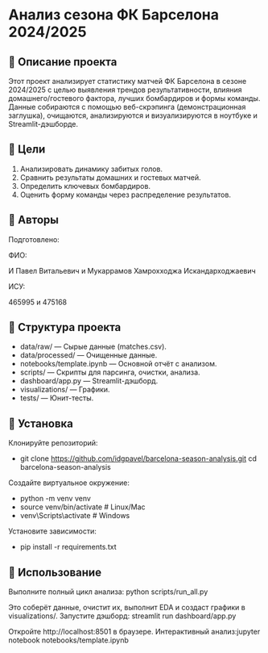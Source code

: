 # Анализ сезона ФК Барселона 2024/2025
## 📌 Описание проекта
Этот проект анализирует статистику матчей ФК Барселона в сезоне 2024/2025 с целью выявления трендов результативности, влияния домашнего/гостевого фактора, лучших бомбардиров и формы команды. Данные собираются с помощью веб-скрэпинга (демонстрационная заглушка), очищаются, анализируются и визуализируются в ноутбуке и Streamlit-дэшборде.
## 🎯 Цели

1. Анализировать динамику забитых голов.
2. Сравнить результаты домашних и гостевых матчей.
3. Определить ключевых бомбардиров.
4. Оценить форму команды через распределение результатов.

## 👥 Авторы

Подготовлено:

ФИО:

И Павел Витальевич и Мукаррамов Хамрохходжа Искандарходжаевич

ИСУ:

465995 и 475168

## 📂 Структура проекта

- data/raw/ — Сырые данные (matches.csv).
- data/processed/ — Очищенные данные.
- notebooks/template.ipynb — Основной отчёт с анализом.
- scripts/ — Скрипты для парсинга, очистки, анализа.
- dashboard/app.py — Streamlit-дэшборд.
- visualizations/ — Графики.
- tests/ — Юнит-тесты.

## 🔧 Установка

Клонируйте репозиторий:
- git clone https://github.com/idgpavel/barcelona-season-analysis.git
cd barcelona-season-analysis


Создайте виртуальное окружение:
- python -m venv venv
- source venv/bin/activate  # Linux/Mac
- venv\Scripts\activate     # Windows


Установите зависимости:
- pip install -r requirements.txt



## 🚀 Использование

Выполните полный цикл анализа: python scripts/run_all.py

Это соберёт данные, очистит их, выполнит EDA и создаст графики в visualizations/.
Запустите дэшборд: streamlit run dashboard/app.py

Откройте http://localhost:8501 в браузере.
Интерактивный анализ:jupyter notebook notebooks/template.ipynb
